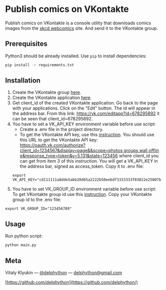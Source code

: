 # Publish comics on VKontakte

Publish comics on VKontakte is a console utility that downloads comics images from the [xkcd webcomics](https://xkcd.com/) site. And send it to the VKontakte group.

## Prerequisites

Python3 should be already installed. Use `pip` to install dependencies:
```bash
pip install -r requirements.txt
```

## Installation

1. Create the VKontakte group [here](https://vk.com/groups?tab=admin).
2. Create the VKontakte application [here](https://vk.com/apps?act=manage).
3. Get client_id of the created VKontakte application. Go back to the page with your applications. Click on the "Edit" button. The id will appear in the address bar. From this link: https://vk.com/editapp?id=678295892 it can be seen that client_id=678295892.
4. You have to set a VK_API_KEY environment variable before use script:
    * Create a .env file in the project directory.
    * To get the VKontakte API key, use this [instruction](https://vk.com/dev/implicit_flow_user).
    You should use this URL to get the VKontakte API key:
    https://oauth.vk.com/authorize?client_id=1234567&display=page&&scope=photos,groups,wall,offline&response_type=token&v=5.131&state=123456
    where client_id you can get from item 3 of this instruction. You will get a VK_API_KEY in the address bar, signed as access_token. Copy it to .env file:
    ```
    export VK_API_KEY="cd111111a8dde5abb20d65a2222b50eebdf3333333f03022e25007baea82860a444444444c086eb4cd8c"
    ```
5. You have to set VK_GROUP_ID environment variable before use script:
To get VKontakte group id use this [instruction](https://regvk.com/id/). Copy your VKontakte group id to the .env file:
```
export VK_GROUP_ID="123456789"
```

## Usage

Run python script:
```sh
python main.py
```

## Meta

Vitaly Klyukin — [@delphython](https://t.me/delphython) — [delphython@gmail.com](mailto:delphython@gmail.com)

[https://github.com/delphython](https://github.com/delphython/)
